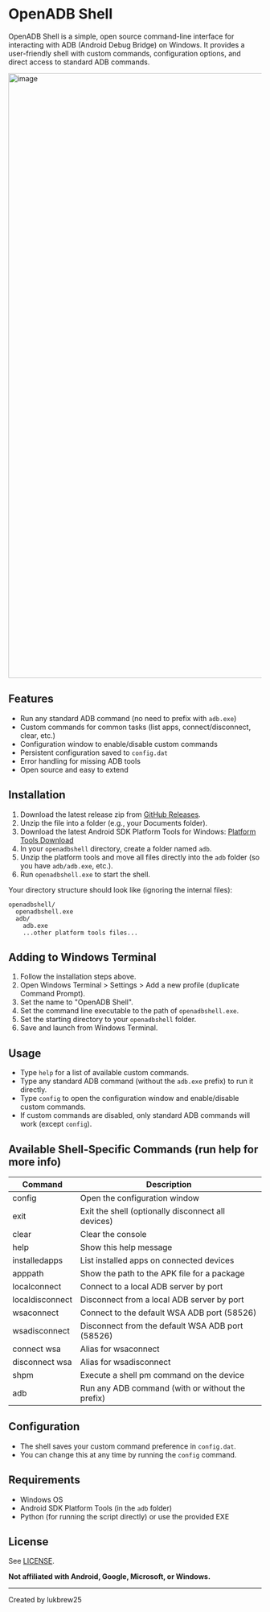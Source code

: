 # OpenADB Shell

OpenADB Shell is a simple, open source command-line interface for interacting with ADB (Android Debug Bridge) on Windows. It provides a user-friendly shell with custom commands, configuration options, and direct access to standard ADB commands.

<img width="2177" height="1202" alt="image" src="https://github.com/user-attachments/assets/aeb1044a-9861-424f-be07-15fd2a5d7810" />

## Features
- Run any standard ADB command (no need to prefix with `adb.exe`)
- Custom commands for common tasks (list apps, connect/disconnect, clear, etc.)
- Configuration window to enable/disable custom commands
- Persistent configuration saved to `config.dat`
- Error handling for missing ADB tools
- Open source and easy to extend

## Installation
1. Download the latest release zip from [GitHub Releases](https://github.com/lukbrew25/openadbshell/releases).
2. Unzip the file into a folder (e.g., your Documents folder).
3. Download the latest Android SDK Platform Tools for Windows: [Platform Tools Download](https://developer.android.com/tools/releases/platform-tools)
4. In your `openadbshell` directory, create a folder named `adb`.
5. Unzip the platform tools and move all files directly into the `adb` folder (so you have `adb/adb.exe`, etc.).
6. Run `openadbshell.exe` to start the shell.

Your directory structure should look like (ignoring the internal files):

```
openadbshell/
  openadbshell.exe
  adb/
    adb.exe
    ...other platform tools files...
```

## Adding to Windows Terminal
1. Follow the installation steps above.
2. Open Windows Terminal > Settings > Add a new profile (duplicate Command Prompt).
3. Set the name to "OpenADB Shell".
4. Set the command line executable to the path of `openadbshell.exe`.
5. Set the starting directory to your `openadbshell` folder.
6. Save and launch from Windows Terminal.

## Usage
- Type `help` for a list of available custom commands.
- Type any standard ADB command (without the `adb.exe` prefix) to run it directly.
- Type `config` to open the configuration window and enable/disable custom commands.
- If custom commands are disabled, only standard ADB commands will work (except `config`).

## Available Shell-Specific Commands (run help for more info)
| Command                  | Description                                                        |
|--------------------------|--------------------------------------------------------------------|
| config                   | Open the configuration window                                      |
| exit                     | Exit the shell (optionally disconnect all devices)                 |
| clear                    | Clear the console                                                  |
| help                     | Show this help message                                             |
| installedapps            | List installed apps on connected devices                           |
| apppath <package>        | Show the path to the APK file for a package                        |
| localconnect <port>      | Connect to a local ADB server by port                              |
| localdisconnect <port>   | Disconnect from a local ADB server by port                         |
| wsaconnect               | Connect to the default WSA ADB port (58526)                        |
| wsadisconnect            | Disconnect from the default WSA ADB port (58526)                   |
| connect wsa              | Alias for wsaconnect                                               |
| disconnect wsa           | Alias for wsadisconnect                                            |
| shpm <command>           | Execute a shell pm command on the device                           |
| adb <args>               | Run any ADB command (with or without the prefix)                   |

## Configuration
- The shell saves your custom command preference in `config.dat`.
- You can change this at any time by running the `config` command.

## Requirements
- Windows OS
- Android SDK Platform Tools (in the `adb` folder)
- Python (for running the script directly) or use the provided EXE

## License
See [LICENSE](LICENSE).

**Not affiliated with Android, Google, Microsoft, or Windows.**

---

Created by lukbrew25  
